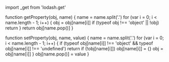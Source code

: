 import _get from 'lodash.get'

function getProperty(obj, name) {
  name = name.split('.')
  for (var i = 0; i < name.length - 1; i++) {
    obj = obj[name[i]]
    if (typeof obj !== 'object' || !obj) return
  }
  return obj[name.pop()]
}

function setProperty(obj, name, value) {
  name = name.split('.')
  for (var i = 0; i < name.length - 1; i++) {
    if (typeof obj[name[i]] !== 'object' && typeof obj[name[i]] !== 'undefined')
      return
    if (!obj[name[i]]) obj[name[i]] = {}
    obj = obj[name[i]]
  }
  obj[name.pop()] = value
}
